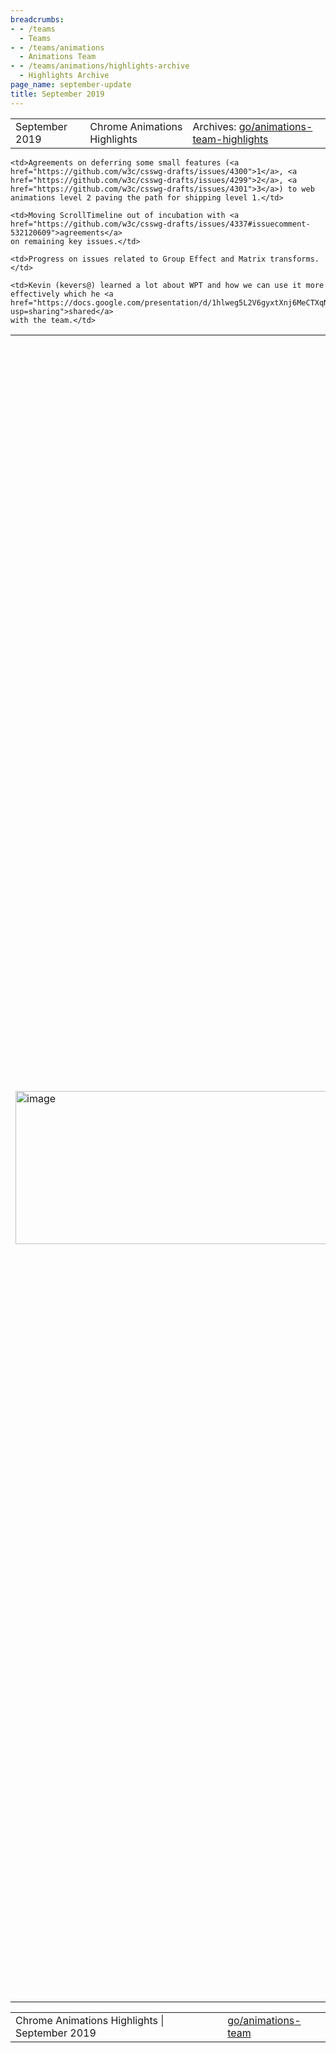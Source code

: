 ```yaml
---
breadcrumbs:
- - /teams
  - Teams
- - /teams/animations
  - Animations Team
- - /teams/animations/highlights-archive
  - Highlights Archive
page_name: september-update
title: September 2019
---
```


<table>
<tr>

<td>September 2019</td>

<td>Chrome Animations Highlights</td>

<td>Archives: <a href="http://go/animations-team-highlights">go/animations-team-highlights</a></td>

</tr>
</table>

<table>
<tr>

<td><img alt="image" src="https://lh6.googleusercontent.com/sXy9qEAKUpZOSAjFMLPicre5Zj4uUdiukK-uBgf7lHbvH3comIpZuE30nOlH3Mmga03rJGC6Ctcjbg6K0KTjrrV37ALqs3-Cf0wnh0Sr9JuLwxPKaF_hChJuLsUJ--x95zyU725_" height=245 width=596></td>

<td>TPAC - Technical Plenary And Cookies</td>

<td>Several members of the team attended TPAC to make progress on key specifications. We did <a href="https://docs.google.com/document/d/1-y6rEBbOi3jXUtiuBW2ecmQSBKatCQu_ZC_N8yLY3DI/edit">pre-planning</a> ensuring key issues are filed and discussed with the right people. Full trip-report is <a href="https://docs.google.com/document/d/1S49ZrTaCV1KMkFK4hdtMwheM9Sjdd_eiyDqH0A-3q48/edit?usp=sharing">here</a> but some highlights from TPAC are:</td>

    <td>Agreements on deferring some small features (<a
    href="https://github.com/w3c/csswg-drafts/issues/4300">1</a>, <a
    href="https://github.com/w3c/csswg-drafts/issues/4299">2</a>, <a
    href="https://github.com/w3c/csswg-drafts/issues/4301">3</a>) to web
    animations level 2 paving the path for shipping level 1.</td>

    <td>Moving ScrollTimeline out of incubation with <a
    href="https://github.com/w3c/csswg-drafts/issues/4337#issuecomment-532120609">agreements</a>
    on remaining key issues.</td>

    <td>Progress on issues related to Group Effect and Matrix transforms.</td>

    <td>Kevin (kevers@) learned a lot about WPT and how we can use it more
    effectively which he <a
    href="https://docs.google.com/presentation/d/1hlweg5L2V6gyxtXnj6MeCTXqNHRMnvAILNDIPS8dnOc/edit?usp=sharing">shared</a>
    with the team.</td>

<td>All of these were a result of constructive discussions with collaborators from Microsoft, Mozilla and Apple.</td>

<td><table></td>
<td><tr></td>

<td><td>Scroll Timeline Polyfilled</td></td>

<td><td>As part of TPAC preparation Majid (majidvp@) proposed <a href="https://github.com/w3c/csswg-drafts/issues/4337">element-based targeting</a> for ScrollTimeline. Rob (flackr@) wrote a full fidelity polyfill for ScrollTimeline which implements the proposal. He used the polyfill to create a compelling <a href="https://flackr.github.io/scroll-timeline/demo/parallax/">demo</a> of key usecases. The demo clearly shows the improved ergonomics which greatly helped in <a href="https://github.com/w3c/csswg-drafts/issues/4334">convincing</a> CSSWG on merits of the proposal. It also helped us validate the proposal and find several awkward parts of the current API <a href="https://github.com/w3c/csswg-drafts/issues/4324">\[1\]</a> <a href="https://github.com/w3c/csswg-drafts/issues/4325">\[2\]</a> <a href="https://github.com/w3c/csswg-drafts/issues/4327">\[3\]</a> <a href="https://github.com/w3c/csswg-drafts/issues/4336">\[4\]</a> <a href="https://github.com/w3c/csswg-drafts/issues/4323">\[5\]</a>.</td></td>

<td><td><img alt="image" src="https://lh6.googleusercontent.com/LSLhqQDlrowYd1CDTj-9Yy_6eCEW3TaIVeb_RnZb_5EnHqK09s6jVoIALIqsDPjMA7RsRQ7MCckZylwQ_vZd8wkV9wS_0UUoGx6bRQPANzz9culKlBGkKYBzJIaTCRDVPezZnXD8" height=504 width=283></td></td>

<td></tr></td>
<td><tr></td>

<td><td>Excellent Scroll Snap</td></td>

<td><td>We continue to invest in making scroll snapping excellent. Kaan (alsan@) has made sure more wpt test pass in chrome <a href="https://chromium-review.googlesource.com/c/chromium/src/+/1799387">\[1\]</a>, <a href="https://chromium-review.googlesource.com/c/chromium/src/+/1799387">\[2\]</a> and pay some <a href="https://chromium-review.googlesource.com/c/chromium/src/+/1801745">technical debts</a> while Majid worked on improving wheel scroll snapping <a href="https://chromium-review.googlesource.com/c/chromium/src/+/1835012">\[1\]</a> <a href="https://chromium-review.googlesource.com/c/chromium/src/+/1769044">\[2\]</a>. We also triaged and prioritized our bugs around interop after discussions with other browser vendors. </td></td>

<td><td>Web Animation Progress</td></td>

<td><td>Stephen (smcgruer@) spend time to <a href="https://docs.google.com/document/d/1YPgb85q9w3HGKuMb4YCgTNaUTcF9mkjcMmfb2AeD64I/edit#heading=h.luhqvvzi99ac">categorize</a> and file bugs for all remaining failures. Stephen also made <a href="https://bugs.chromium.org/p/chromium/issues/detail?id=788440#c9">progress</a> on implementation of ‘composite: accumulate’ and several timing bugs <a href="https://chromium.googlesource.com/chromium/src.git/+/c004564dcd80e078136866d21ab942e78a93753a">\[1\]</a>, <a href="https://chromium.googlesource.com/chromium/src.git/+/73b9e0f4905111da5034767d7956eca0940aaac0">\[2\]</a>, <a href="https://chromium.googlesource.com/chromium/src.git/+/108ec45b194b5e9a16d91e1ef0cd4dd145b00ae6">\[3\]</a>.</td></td>

<td></tr></td>
<td><tr></td>

<td><td><img alt="image" src="https://lh4.googleusercontent.com/F6s9bCRSGPI3ox1LoaVo_us5MdXRLJ5gCkqrzeF20F_go4G9UT5eZonbRBwF1y0gE9MLmVF2jv1O25KOU24O9HJnq4JjRZdVJn8G09zur5yGrefzXV4GQy4oraN7LHK4Xht_yoHc" height=143 width=283></td></td>

<td><td>Off-Thread Paint Worklet 3..2..1..🚀</td></td>

<td><td>"If the intersection between weird and usable is your thing, you’ll feel right at home with paint worklets!" </td></td>

<td><td>This is a quote from the <a href="http://cssconfbp.rocks/speakers/jeremy/">Paint Worklet presentation</a> in CSSConf Budapest which comes with some neat <a href="https://paintlets.herokuapp.com">demos</a>. All the demos works flawlessly off the main thread (with --enable-blink-features=OffMainThreadCSSPaint). This sprint Xida (xidachen@) ensured Off-thread Paint Worklet has a <a href="https://docs.google.com/document/d/1XzfgvEE7B-RZId7vKPO3a7jzcCYqoc_0D80ggotAiQo/edit#">launch plan</a> as we get very close on enabling it on ToT. He also landed <a href="https://chromium.googlesource.com/chromium/src.git/+/80da06275c6afa7b54e8bac39e138b823538c7a1">metrics</a> and fixed multiple crashes <a href="https://chromium-review.googlesource.com/c/chromium/src/+/1828063">\[1\]</a> <a href="https://chromium-review.googlesource.com/c/chromium/src/+/1831790">\[2\]</a> <a href="https://chromium-review.googlesource.com/c/chromium/src/+/1789828">\[3\]</a>.</td></td>

<td><td><img alt="image" src="https://lh6.googleusercontent.com/64I_PDKy4pCiACJrwKM_0GJSrxwaH3brwuyujUBCIajbcEoxb765OQ-8AG99o-7-d51IKaIVnPS85H5uPOnl289GVIehkgk09fsXebobI6s9KGOU-8IxTHt3UeK4kzGH5O0euSju" height=139 width=283></td></td>

<td><td>Viz-HitTesting launched 1% on Stable</td></td>

<td><td>This sprint Viz hit-testing V2 was launched 1% on Stable for non-CrOS. This was a boring launch thanks to many bug-fixes landed beforehand. On <a href="https://docs.google.com/document/d/1BJK_lcOnY6W5_Gjex44dVxc-sKDBpw4YU0zJlKQlkao/edit#heading=h.1ba74q72laoc">Windows</a> it shows that we are 32% better than the existing behavior on how many hit tests are handled synchronously.</td></td>

<td><td>The performance on CrOS in 78 beta is fascinating. <a href="https://docs.google.com/document/d/1YZ6NsxiiC3g6D6TTBcoKlCAgttoH2TA2PNX9R_Cxrkw/edit#heading=h.vlq2ywuvza4d">96%</a> hit tests are synchronous. \\o/</td></td>

<td></tr></td>
<td><tr></td>

<td><td>Code Health and Interop</td></td>

<td><td>Stephen (smcgruer@) worked on improving web interoperability and compatibility by <a href="https://groups.google.com/a/chromium.org/d/msg/blink-dev/dxDGBFKvO3A/A2gajDMjAwAJ">shipping</a> ontransition event handlers. He spent time understanding webkit-prefixed versions usage and devised a plan for removal or standardization (<a href="https://github.com/whatwg/compat/issues/118">whatwg</a>, <a href="https://chromium.googlesource.com/chromium/src.git/+/85c09dce313fac83a250fd035b85fa7606f8b080">code</a>). George (gtsteel@) <a href="https://github.com/w3c/csswg-drafts/pull/4306">improved</a> css transitions specification and added new and cleaned up existing relevant tests <a href="https://chromium-review.googlesource.com/c/chromium/src/+/1807297">\[1\]</a>, <a href="https://chromium-review.googlesource.com/c/chromium/src/+/1809508">\[2\]</a>. Yi (yigu@) <a href="https://chromium-review.googlesource.com/c/chromium/src/+/1825720">removed</a> special compositing logic for ScrollTimeline making it simpler and more general.</td></td>

<td><td>Team Changes</td></td>

<td><td>Sadly our amazing Stephen (smcgruer@) is leaving the Animations team to join Ecosystem infrastructure team. While we are sad to see him leaving our team, we are happy that his passion, skills and leadership are going to have a large impact on the Web making it more interoperable. To ensure a smooth transition we have marked all bugs assigned to him as Hotlist-Interop ;). On the good news front, we have a new intern Kaan (alsan@) who is going to make Scroll Snapping more excellent, and noogler Haozhe (haozhes@) joining the team.</td></td>

<td></tr></td>
<td><tr></td>
<td></tr></td>
<td></table></td>

</tr>
</table>

<table>
<tr>

<td>Chrome Animations Highlights | September 2019</td>

<td><a href="http://go/animations-team">go/animations-team</a></td>

</tr>
</table>
